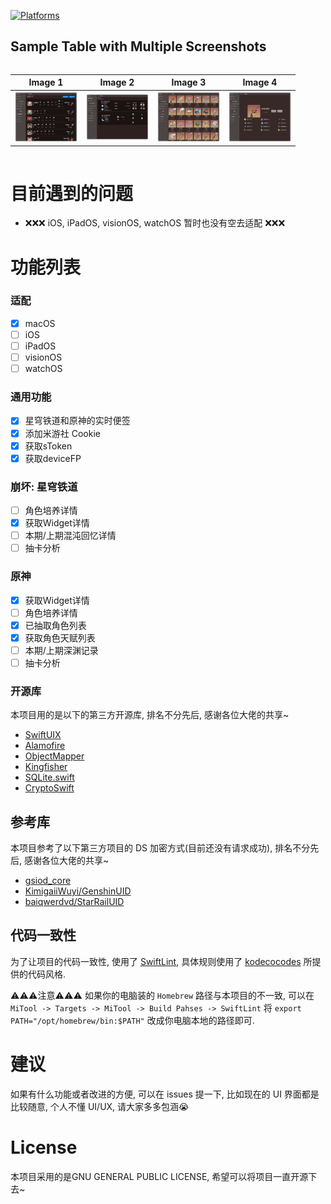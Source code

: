 [![Platforms](https://img.shields.io/badge/Platforms-macOS_iOS_iPadOS_watchOS_visionOS-yellowgreen?style=flat-square)](https://img.shields.io/badge/Platforms-macOS_iOS_tvOS_iPadOS_watchOS_visionOS-Green?style=flat-square)

## Sample Table with Multiple Screenshots

<div style="overflow-x: auto;">
  <table>
    <thead>
      <tr>
        <th>Image 1</th>
        <th>Image 2</th>
        <th>Image 3</th>
        <th>Image 4</th>
      </tr>
    </thead>
    <tbody>
      <tr>
        <td><img src="https://github.com/CainLuo/MiTool/blob/main/ScreenShot/img1.png" alt="Screenshot 1" style="max-width: 100px;"></td>
        <td><img src="https://github.com/CainLuo/MiTool/blob/main/ScreenShot/img2.png" alt="Screenshot 2" style="max-width: 100px;"></td>
        <td><img src="https://github.com/CainLuo/MiTool/blob/main/ScreenShot/img3.png" alt="Screenshot 3" style="max-width: 100px;"></td>
        <td><img src="https://github.com/CainLuo/MiTool/blob/main/ScreenShot/img4.png" alt="Screenshot 4" style="max-width: 100px;"></td>
      </tr>
    </tbody>
  </table>
</div>


# 目前遇到的问题

- ❌❌❌ iOS, iPadOS, visionOS, watchOS 暂时也没有空去适配 ❌❌❌

# 功能列表

### 适配

- [x] macOS
- [ ] iOS
- [ ] iPadOS
- [ ] visionOS
- [ ] watchOS

### 通用功能
- [x] 星穹铁道和原神的实时便签
- [x] 添加米游社 Cookie
- [x] 获取sToken
- [x] 获取deviceFP

### 崩坏: 星穹铁道
- [ ] 角色培养详情
- [x] 获取Widget详情
- [ ] 本期/上期混沌回忆详情
- [ ] 抽卡分析

### 原神
- [x] 获取Widget详情
- [ ] 角色培养详情
- [x] 已抽取角色列表
- [x] 获取角色天赋列表
- [ ] 本期/上期深渊记录
- [ ] 抽卡分析

### 开源库
本项目用的是以下的第三方开源库, 排名不分先后, 感谢各位大佬的共享~

- [SwiftUIX](https://github.com/SwiftUIX/SwiftUIX)
- [Alamofire](https://github.com/Alamofire/Alamofire)
- [ObjectMapper](https://github.com/tristanhimmelman/ObjectMapper)
- [Kingfisher](https://github.com/onevcat/Kingfisher)
- [SQLite.swift](https://github.com/stephencelis/SQLite.swift)
- [CryptoSwift](https://github.com/krzyzanowskim/CryptoSwift)

## 参考库
本项目参考了以下第三方项目的 DS 加密方式(目前还没有请求成功), 排名不分先后, 感谢各位大佬的共享~

- [gsiod_core](https://github.com/Genshin-bots/gsuid_core)
- [KimigaiiWuyi/GenshinUID](https://github.com/KimigaiiWuyi/GenshinUID)
- [baiqwerdvd/StarRailUID](https://github.com/baiqwerdvd/StarRailUID)

## 代码一致性
为了让项目的代码一致性, 使用了 [SwiftLint](https://github.com/realm/SwiftLint), 具体规则使用了 [kodecocodes](https://github.com/kodecocodes/swift-style-guide/tree/main?tab=readme-ov-file#classes-and-structures) 所提供的代码风格.

⚠️⚠️⚠️注意⚠️⚠️⚠️
如果你的电脑装的 `Homebrew` 路径与本项目的不一致, 可以在 `MiTool -> Targets -> MiTool -> Build Pahses -> SwiftLint` 将 `export PATH="/opt/homebrew/bin:$PATH"` 改成你电脑本地的路径即可.

# 建议
如果有什么功能或者改进的方便, 可以在 issues 提一下, 比如现在的 UI 界面都是比较随意, 个人不懂 UI/UX, 请大家多多包涵😭

# License
本项目采用的是GNU GENERAL PUBLIC LICENSE, 希望可以将项目一直开源下去~
